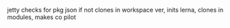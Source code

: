 jetty checks for pkg json if not clones in workspace ver, inits lerna, clones in modules, makes co pilot
